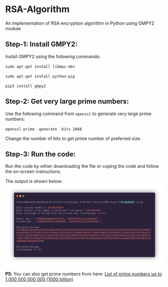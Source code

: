 # RSA-Algorithm
An  implementation of RSA encryption algorithm in Python using GMPY2 module

## Step-1: Install GMPY2:

Install GMPY2 using the following commands:

`sudo apt-get install libmpc-dev`

`sudo apt-get install python-pip`

`pip3 install gmpy2`

## Step-2: Get very large prime numbers:

Use the following command from `openssl` to generate very large prime numbers:

`openssl prime -generate -bits 2048`

Change the number of bits to get prime number of preferred size.

## Step-3: Run the code:

Run the code by either downloading the file or coping the code and follow the on-screen instructions.

The output is shown below:
![Sample Output](rsa_output.png)

**PS**: You can also get prime numbers from here: [List of prime numbers up to 1 000 000 000 000 (1000 billion)](http://compoasso.free.fr/primelistweb/page/prime/liste_online_en.php "List of prime numbers up to 1 000 000 000 000 (1000 billion)")

